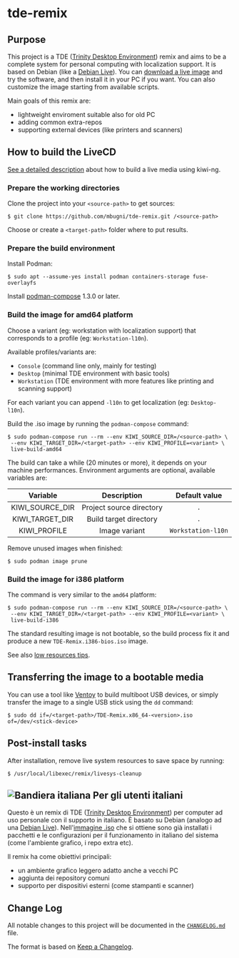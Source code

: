 # tde-remix

## Purpose
This project is a TDE ([Trinity Desktop Environment][08]) remix and aims to be a complete system for personal computing with localization support. It is based on Debian (like a [Debian Live][01]). You can [download a live image][02] and try the software, and then install it in your PC if you want.
You can also customize the image starting from available scripts.

Main goals of this remix are:
* lightweight enviroment suitable also for old PC
* adding common extra-repos
* supporting external devices (like printers and scanners)

## How to build the LiveCD
[See a detailed description][03] about how to build a live media using kiwi-ng.

### Prepare the working directories
Clone the project into your `<source-path>` to get sources:

```shell
$ git clone https://github.com/mbugni/tde-remix.git /<source-path>
```

Choose or create a `<target-path>` folder where to put results.

### Prepare the build environment
Install Podman:

```shell
$ sudo apt --assume-yes install podman containers-storage fuse-overlayfs
```

Install [podman-compose](https://github.com/containers/podman-compose/tree/main?tab=readme-ov-file#installation)
1.3.0 or later.

### Build the image for amd64 platform

Choose a variant (eg: workstation with localization support) that corresponds to a profile (eg: `Workstation-l10n`).

Available profiles/variants are:
* `Console` (command line only, mainly for testing)
* `Desktop` (minimal TDE environment with basic tools)
* `Workstation` (TDE environment with more features like printing and scanning support)

For each variant you can append `-l10n` to get localization (eg: `Desktop-l10n`).

Build the .iso image by running the `podman-compose` command:

```shell
$ sudo podman-compose run --rm --env KIWI_SOURCE_DIR=/<source-path> \
 --env KIWI_TARGET_DIR=/<target-path> --env KIWI_PROFILE=<variant> \
 live-build-amd64
```

The build can take a while (20 minutes or more), it depends on your machine performances.
Environment arguments are optional, available variables are:

| Variable        | Description              | Default value      |
|:---------------:|:------------------------:|:------------------:|
| KIWI_SOURCE_DIR | Project source directory | `.`                |  
| KIWI_TARGET_DIR | Build target directory   | `.`                |
| KIWI_PROFILE    | Image variant            | `Workstation-l10n` |

Remove unused images when finished:

```shell
$ sudo podman image prune
```

### Build the image for i386 platform

The command is very similar to the `amd64` platform:

```shell
$ sudo podman-compose run --rm --env KIWI_SOURCE_DIR=/<source-path> \
 --env KIWI_TARGET_DIR=/<target-path> --env KIWI_PROFILE=<variant> \
 live-build-i386
```

The standard resulting image is not bootable, so the build process fix it and produce a new
`TDE-Remix.i386-bios.iso` image.

See also [low resources tips](./low-resources-tips.md).

## Transferring the image to a bootable media
You can use a tool like [Ventoy][07] to build multiboot USB devices, or simply transfer the image to a single
USB stick using the `dd` command:

```shell
$ sudo dd if=/<target-path>/TDE-Remix.x86_64-<version>.iso of=/dev/<stick-device>
```

## Post-install tasks
After installation, remove live system resources to save space by running:

```shell
$ /usr/local/libexec/remix/livesys-cleanup
```

## ![Bandiera italiana][04] Per gli utenti italiani
Questo è un remix di TDE ([Trinity Desktop Environment][08]) per computer ad uso personale con il supporto in italiano. È basato su Debian (analogo ad una [Debian Live][01]). Nell'[immagine .iso][02] che si ottiene sono già installati i pacchetti e le configurazioni per il funzionamento in italiano del sistema (come l'ambiente grafico, i repo extra etc).

Il remix ha come obiettivi principali:
* un ambiente grafico leggero adatto anche a vecchi PC
* aggiunta dei repository comuni
* supporto per dispositivi esterni (come stampanti e scanner)

## Change Log
All notable changes to this project will be documented in the [`CHANGELOG.md`](CHANGELOG.md) file.

The format is based on [Keep a Changelog][05].

[01]: https://www.debian.org/devel/debian-live/
[02]: https://github.com/mbugni/tde-remix/releases
[03]: https://osinside.github.io/kiwi
[04]: http://flagpedia.net/data/flags/mini/it.png
[05]: https://keepachangelog.com/
[06]: https://docs.podman.io/
[07]: https://www.ventoy.net/
[08]: https://www.trinitydesktop.org/